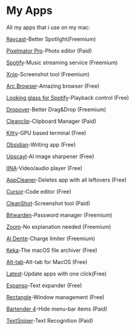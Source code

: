 # My Apps
All my apps that i use on my mac:

[Raycast](https://raycast.com/)-Better Spotlight(Freemium)

[Pixelmator Pro](https://www.pixelmator.com/pro/)-Photo editor (Paid)

[Spotify](https://spotify.com)-Music streaming service (Freemium)

[Xnip](https://xnipapp.com/)-Screenshot tool (Freemium)

[Arc Browser](https://arc.net/)-Amazing browser (Free)

[Looking glass for Spotify](https://apps.apple.com/ru/app/looking-glass-for-spotify/id1629207903?mt=12)-Playback control (Free)

[Dropover](https://dropoverapp.com/)-Better Drag&Drop (Freemium)

[Cleanclip](https://cleanclip.cc)-Clipboard Manager (Paid)

[Kitty](https://sw.kovidgoyal.net/kitty/)-GPU based terminal (Free)

[Obsidian](https://obsidian.md/)-Writing app (Free)

[Upscayl](https://www.upscayl.org/)-AI image sharpener (Free)

[IINA](https://iina.io/)-Video/audio player (Free)

[AppCleaner](https://freemacsoft.net/appcleaner/)-Deletes app with all leftovers (Free)

[Cursor](https://cursor.sh)-Code editor (Free)

[CleanShot](https://cleanshot.com)-Screenshot tool (Paid)

[Bitwarden](https://bitwarden.com/)-Password manager (Freemium)

[Zoom](https://zoom.us/)-No explanation needed (Freemium)

[Al Dente](https://apphousekitchen.com/)-Charge limiter (Freemium)

[Keka](https://keka.io/)-The macOS file archiver (Free)

[Alt-tab](https://alt-tab-macos.netlify.app/)-Alt-tab for MacOS (Free)

[Latest](https://max.codes/latest)-Update apps with one click(Free)

[Espanso](https://espanso.org/)-Text expander (Free)

[Rectangle](https://rectangleapp.com/)-Window management (Free)

[Bartender 4](https://www.macbartender.com/)-Hide menu-bar items (Paid)

[TextSniper](https://textsniper.app)-Text Recognition (Paid)
